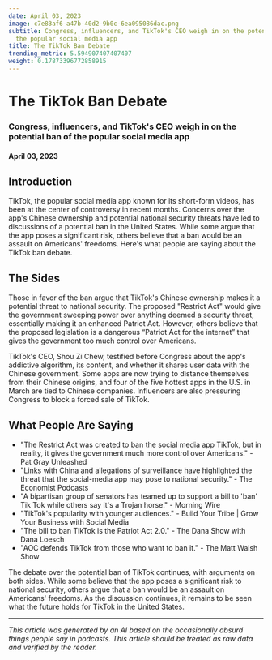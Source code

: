 ```yaml
---
date: April 03, 2023
image: c7e83af6-a47b-40d2-9b0c-6ea095086dac.png
subtitle: Congress, influencers, and TikTok's CEO weigh in on the potential ban of
  the popular social media app
title: The TikTok Ban Debate
trending_metric: 5.594907407407407
weight: 0.17873396772858915
---
```

# The TikTok Ban Debate
### Congress, influencers, and TikTok's CEO weigh in on the potential ban of the popular social media app
#### April 03, 2023

## Introduction
TikTok, the popular social media app known for its short-form videos, has been at the center of controversy in recent months. Concerns over the app's Chinese ownership and potential national security threats have led to discussions of a potential ban in the United States. While some argue that the app poses a significant risk, others believe that a ban would be an assault on Americans' freedoms. Here's what people are saying about the TikTok ban debate.

## The Sides
Those in favor of the ban argue that TikTok's Chinese ownership makes it a potential threat to national security. The proposed "Restrict Act" would give the government sweeping power over anything deemed a security threat, essentially making it an enhanced Patriot Act. However, others believe that the proposed legislation is a dangerous “Patriot Act for the internet” that gives the government too much control over Americans.

TikTok's CEO, Shou Zi Chew, testified before Congress about the app's addictive algorithm, its content, and whether it shares user data with the Chinese government. Some apps are now trying to distance themselves from their Chinese origins, and four of the five hottest apps in the U.S. in March are tied to Chinese companies. Influencers are also pressuring Congress to block a forced sale of TikTok.

## What People Are Saying
- "The Restrict Act was created to ban the social media app TikTok, but in reality, it gives the government much more control over Americans." - Pat Gray Unleashed
- "Links with China and allegations of surveillance have highlighted the threat that the social-media app may pose to national security." - The Economist Podcasts
- "A bipartisan group of senators has teamed up to support a bill to 'ban' Tik Tok while others say it's a Trojan horse." - Morning Wire
- "TikTok's popularity with younger audiences." - Build Your Tribe | Grow Your Business with Social Media
- "The bill to ban TikTok is the Patriot Act 2.0." - The Dana Show with Dana Loesch
- "AOC defends TikTok from those who want to ban it." - The Matt Walsh Show

The debate over the potential ban of TikTok continues, with arguments on both sides. While some believe that the app poses a significant risk to national security, others argue that a ban would be an assault on Americans' freedoms. As the discussion continues, it remains to be seen what the future holds for TikTok in the United States.

 --- 

*This article was generated by an AI based on the occasionally absurd things people say in podcasts. This article should be treated as raw data and verified by the reader.*